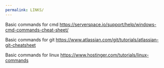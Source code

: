```yaml
---
permalink: LINKS/
---
```


Basic commands for cmd
https://serverspace.io/support/help/windows-cmd-commands-cheat-sheet/

Basic commands for git
https://www.atlassian.com/git/tutorials/atlassian-git-cheatsheet

Basic commands for linux
https://www.hostinger.com/tutorials/linux-commands
